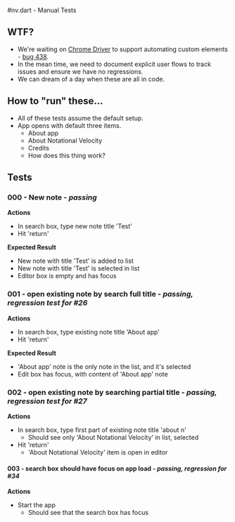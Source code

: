 #nv.dart - Manual Tests

## WTF?

* We're waiting on [Chrome Driver](https://code.google.com/p/chromedriver/) to support automating custom elements - [bug 438](https://code.google.com/p/chromedriver/issues/detail?id=438).
* In the mean time, we need to document explicit user flows to track issues and ensure we have no regressions.
* We can dream of a day when these are all in code.

## How to "run" these...

* All of these tests assume the default setup.
* App opens with default three items.
    * About app
    * About Notational Velocity
    * Credits
    * How does this thing work?

## Tests

### 000 - New note - *passing*

__Actions__

* In search box, type new note title 'Test'
* Hit 'return'

__Expected Result__

* New note with title 'Test' is added to list
* New note with title 'Test' is selected in list
* Editor box is empty and has focus

### 001 - open existing note by search full title - *passing, regression test for #26*

__Actions__

* In search box, type existing note title 'About app'
* Hit 'return'

__Expected Result__

* 'About app' note is the only note in the list, and it's selected
* Edit box has focus, with content of 'About app' note

### 002 - open existing note by searching partial title - *passing, regression test for #27*

__Actions__

* In search box, type first part of existing note title 'about n'
    * Should see only 'About Notational Velocity' in list, selected
* Hit 'return'
    * 'About Notational Velocity' item is open in editor

#### 003 - search box should have focus on app load - *passing, regression for #34*

__Actions__

* Start the app
    * Should see that the search box has focus
